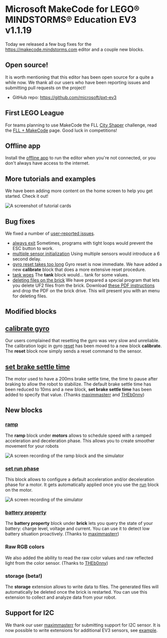 # Microsoft MakeCode for LEGO® MINDSTORMS® Education EV3 v1.1.19

Today we released a few bug fixes for the https://makecode.mindstorms.com editor
and a couple new blocks.

## Open source!

It is worth mentioning that this editor has been open source for a quite a while now. We thank all our users who have been reporting issues and submitting pull requests on the project!

* GitHub repo: https://github.com/microsoft/pxt-ev3

## First LEGO League

For teams planning to use MakeCode the FLL [City Shaper](https://firstinspiresst01.blob.core.windows.net/fll/2020/city-shaper-game-guide-pdf.pdf) challenge, read the [FLL + MakeCode](https://makecode.mindstorms.com/fll) page. Good luck in competitions! 

## Offline app

Install the [offline app](https://makecode.mindstorms.com/offline-app) to run the editor when you're not connected, or you don't always have access to the internet.

## More tutorials and examples

We have been adding more content on the home screen to help you get started. Check it out!

![A screenshot of tutorial cards](/static/blog/lego/09-06-2019/tutorials.png)

## Bug fixes

We fixed a number of [user-reported issues](https://github.com/microsoft/pxt-ev3/issues?utf8=%E2%9C%93&q=is%3Aissue+is%3Aclosed+sort%3Aclosed). 

* [always exit](https://github.com/microsoft/pxt-ev3/issues/849) Sometimes, programs with tight loops
would prevent the ESC button to work.
* [multiple sensor initialization](https://github.com/microsoft/pxt-ev3/issues/847) Using multiple sensors would introduce a 6 second delay.
* [gyro reset takes too long](https://github.com/microsoft/pxt-ev3/issues/846) Gyro reset is now immediate. We have added a new **calibrate** block that does a more extensive reset procedure.
* [tank woes](https://github.com/microsoft/pxt-ev3/issues/844) The **tank** block would... tank for some values.
* [deleting files on the brick](https://makecode.mindstorms.com/fll) We have prepared a special program that lets you delete UF2 files from the brick. Download [these PDF instructions](https://makecode.mindstorms.com/file-manager.pdf) and drop the PDF on the brick drive. This will present you with an menu for deleting files.

## Modified blocks

## [calibrate gyro](https://makecode.mindstorms.com/reference/sensors/gyro/calibrate)

Our users complained that resetting the gyro was very slow and unreliable. 
The calibration logic in gyro [reset](https://makecode.mindstorms.com/reference/sensors/gyro/reset)
has been moved to a new block **calibrate**. 
The **reset** block now simply sends a reset command to the sensor.

## [set brake settle time](https://makecode.mindstorms.com/reference/motors/motor/set-brake-settle-time)

The motor used to have a 200ms brake settle time, the time to pause after braking to allow the robot to stabilize.
The default brake settle time has been reduced to 10ms and a new block, **set brake settle time** has been added
to specify that value. (Thanks [maximmasterr](https://github.com/microsoft/pxt-ev3/pull/878)
and [THEb0nny](https://github.com/microsoft/pxt-ev3/pull/875))

## New blocks 

### [ramp](https://makecode.mindstorms.com/reference/motors/motor/ramp)

The **ramp** block under **motors** allows to schedule speed with a ramped acceleration and
deceleration phase. This allows you to create smoother movement for your robots

![A screen recording of the ramp block and the simulator](/static/blog/lego/09-06-2019/ramp.gif)

### [set run phase](https://makecode.mindstorms.com/reference/motors/motor/set-run-phase)

This block allows to configure a default acceleration and/or deceleration phase for a motor.
It gets automatically applied once you use the [run](https://makecode.mindstorms.com/reference/motors/run) block on the motor.

![A screen recording of the simulator](/static/blog/lego/09-06-2019/set-run-phase.gif)

### [battery property](https://makecode.mindstorms.com/reference/brick/battery-property)

The **battery property** block under **brick** lets you query the state of your battery:
charge level, voltage and current. You can use it to detect low battery situation proactively. (Thanks to [maximmasterr](https://github.com/microsoft/pxt-ev3/pull/899))

### Raw RGB colors

We also added the ability to read the raw color values and raw reflected light from the color sensor. (Thanks to [THEb0nny](https://github.com/microsoft/pxt-ev3/pull/876))

### storage (beta!)

The **storage** extension allows to write data to files. The generated files will automatically be deleted once the brick is restarted. You can use this extension to collect and analyze data from your robot.

## Support for I2C

We thank our user [maximmasterr](https://github.com/maximmasterr) for submitting support for I2C sensor. It is now possible to write extensions for additional EV3 sensors, see [example](https://github.com/maximmasterr/pxt-ev3-hiTechnicColorSensor).
